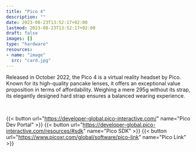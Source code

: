 ```yaml
---
title: "Pico 4"
description: ""
date: 2023-08-23T13:52:17+02:00
lastmod: 2023-08-23T13:52:17+02:00
draft: false
images: []
type: "hardware"
resources:
- name: "image"
  src: "card.jpg"
---
```

Released in October 2022, the Pico 4 is a virtual reality headset by Pico. Known for its high-quality pancake lenses, it offers an exceptional value proposition in terms of affordability. Weighing a mere 295g without its strap, its elegantly designed hard strap ensures a balanced wearing experience.

<br>

{{< button url="https://developer-global.pico-interactive.com/" name="Pico Dev Portal" >}}
{{< button url="https://developer-global.pico-interactive.com/resources/#sdk" name="Pico SDK" >}}
{{< button url="https://www.picoxr.com/global/software/pico-link" name="Pico Link" >}}
